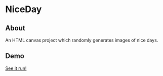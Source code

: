 # NiceDay

## About
An HTML canvas project which randomly generates images of nice days.


## Demo
[See it run!](https://youtu.be/_YoyHGxaHB8?t=3)
